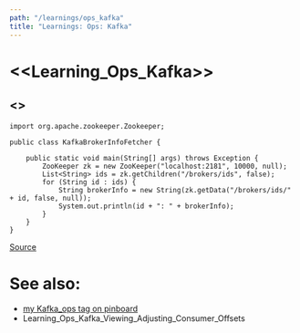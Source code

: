 ```yaml
---
path: "/learnings/ops_kafka"
title: "Learnings: Ops: Kafka"
---
```


# <<Learning_Ops_Kafka>>

## <<ListingAllBrokersInCluster>>

    import org.apache.zookeeper.Zookeeper;
    
    public class KafkaBrokerInfoFetcher {

        public static void main(String[] args) throws Exception {
            ZooKeeper zk = new ZooKeeper("localhost:2181", 10000, null);
            List<String> ids = zk.getChildren("/brokers/ids", false);
            for (String id : ids) {
                String brokerInfo = new String(zk.getData("/brokers/ids/" + id, false, null));
                System.out.println(id + ": " + brokerInfo);
            }
        }
    }

[Source](https://stackoverflow.com/a/29521307/224334)

# See also:

  * [my Kafka_ops tag on pinboard](https://pinboard.in/u:rwilcox/t:kafka_ops)
  * Learning_Ops_Kafka_Viewing_Adjusting_Consumer_Offsets